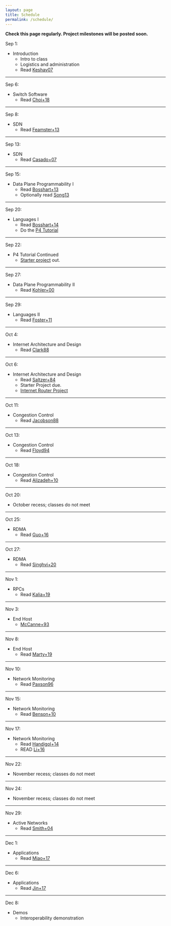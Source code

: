 ```yaml
---
layout: page
title: Schedule
permalink: /schedule/
---
```


<b>Check this page regularly. Project milestones will be posted soon.</b>


Sep 1:
* Introduction
    * Intro to class
    * Logistics and administration
    * Read [Keshav07](https://dl.acm.org/citation.cfm?id=1273458)

---

Sep 6:
* Switch Software
   *  Read [Choi+18](https://dl.acm.org/citation.cfm?id=3230546) 

---

Sep 8:
* SDN
    * Read [Feamster+13](https://dl.acm.org/citation.cfm?id=2602219)

---

Sep 13:
* SDN
    * Read [Casado+07](https://dl.acm.org/citation.cfm?id=1282382)

---

Sep 15:
* Data Plane Programmability I
   * Read [Bosshart+13](https://dl.acm.org/citation.cfm?id=2486011)
   * Optionally read [Song13](https://dl.acm.org/citation.cfm?id=2491190)

---

Sep 20:
* Languages I   
   * Read [Bosshart+14](https://dl.acm.org/citation.cfm?id=2656890)
   * Do the [P4 Tutorial](https://github.com/p4lang/tutorials)

---

Sep 22:
* P4 Tutorial Continued
   * [Starter project](https://github.com/yale-build-a-router/switch-cache) out.

---

Sep 27:
* Data Plane Programmability II
   * Read [Kohler+00](http://www.cs.princeton.edu/courses/archive/fall18/cos561/papers/Click00.pdf)

---

Sep 29:
* Languages II  
    * Read [Foster+11](https://dl.acm.org/citation.cfm?id=2034812)

---

Oct 4:
* Internet Architecture and Design
    * Read [Clark88](http://ccr.sigcomm.org/archive/1995/jan95/ccr-9501-clark.pdf)

---

Oct 6:
* Internet Architecture and Design
    * Read [Saltzer+84](https://dl.acm.org/citation.cfm?id=357402)
    * Starter Project due. 
    * [Internet Router Project](https://yale-build-a-router.github.io/documentation/internet-router/)

---

Oct 11:
* Congestion Control 
    * Read [Jacobson88](https://dl.acm.org/citation.cfm?id=52356)

---

Oct 13:
* Congestion Control 
    * Read [Floyd94](https://dl.acm.org/citation.cfm?id=205512)

---

Oct 18:
* Congestion Control 
    * Read [Alizadeh+10](https://people.csail.mit.edu/alizadeh/papers/dctcp-sigcomm10.pdf)


---

Oct 20:
* October recess; classes do not meet

---

Oct 25:
* RDMA
    * Read [Guo+16](https://www.microsoft.com/en-us/research/wp-content/uploads/2016/11/rdma_sigcomm2016.pdf)

---

Oct 27:
* RDMA
    * Read [Singhvi+20](https://dl.acm.org/doi/10.1145/3387514.3405897)

---

Nov 1:
* RPCs
    * Read [Kalia+19](https://dl.acm.org/doi/10.5555/3323234.3323236)

---

Nov 3:
* End Host
   * [McCanne+93](https://www.usenix.org/legacy/publications/library/proceedings/sd93/mccanne.pdf)


---

Nov 8:
* End Host
    * Read [Marty+19](https://dl.acm.org/doi/10.1145/3341301.3359657)
    
---

Nov 10:
* Network Monitoring
    * Read [Paxson96](https://conferences.sigcomm.org/sigcomm/1996/papers/paxson.pdf)

---

Nov 15:
* Network Monitoring
    * Read [Benson+10](https://conferences.sigcomm.org/imc/2010/papers/p267.pdf)

---

Nov 17:

* Network Monitoring
   * Read [Handigol+14](http://www.scs.stanford.edu/~dm/home/papers/handigol:netsight.pdf)
   * READ [Li+16](https://www.usenix.org/node/194941)



---


Nov 22:
* November recess; classes do not meet


---

Nov 24:
* November recess; classes do not meet

---

Nov 29:
* Active Networks
    * Read [Smith+04](https://ieeexplore.ieee.org/document/1262565)

---

Dec 1:
* Applications
    * Read [Miao+17](https://dl.acm.org/citation.cfm?id=3098824&dl=ACM&coll=DL)

---

Dec 6:
* Applications
    * Read [Jin+17](https://dl.acm.org/citation.cfm?id=3132747.3132764)
   

---

Dec 8:
* Demos
   *  Interoperability demonstration 




<!--

Feb 20:
* Intoduction
    * Intro to class
    * Logistics and administration

---

Feb 22:
* Internet Architecture and Design
    * Read [Keshav07](https://dl.acm.org/citation.cfm?id=1273458)
    * Read [Clark88](http://ccr.sigcomm.org/archive/1995/jan95/ccr-9501-clark.pdf)
    * Read [Saltzer+84](https://dl.acm.org/citation.cfm?id=357402)

---

Feb 22:
* P4 Tutorial

---

Mar 1:
* P4 Tutorial

---

Mar 6
* Congestion Control I
    * Read [Jacobson88](https://dl.acm.org/citation.cfm?id=52356)
    * Read [Floyd94](https://dl.acm.org/citation.cfm?id=205512)
    * [Starter Project](https://github.com/usi-advanced-networking/switch-cache) Out

---

Mar 7:
* Lab

---

Mar 13:

* High Speed Routing
    * Read [McKeown+97](https://ieeexplore.ieee.org/document/566194)
    * Read [Waldvogel+97](https://dl.acm.org/citation.cfm?id=263136) 

---

Mar 14:
* Lab

---

Mar 20:
* Transport Protocols
    * Read [Handley+17](https://dl.acm.org/citation.cfm?id=3098825)
    * __Starter Project Due__

---

Mar 21:
* Lab
 
---

Mar 27:
* Topics 6: Active Networks
    * Read [Wetherall99](https://dl.acm.org/citation.cfm?id=319156) 
    * Read [Smith+04](https://ieeexplore.ieee.org/document/1262565)
    * __Project Out__

---

Mar 28:
* Lab


---

Apr 3:
* Topics 7: SDN
    * Soul&eacute; travelling
    * Read [Feamster+13](https://dl.acm.org/citation.cfm?id=2602219)
    * Read [Casado+07](https://dl.acm.org/citation.cfm?id=1282382)
    * __Project Work Plan Due__


---

Apr 4
* Lab
    * Soul&eacute; travelling

---

Apr 10
* Topics 8: Data Plane Programmability
    * Read [Bosshart+13](https://dl.acm.org/citation.cfm?id=2486011)


---

Apr 11
* Lab

---

Apr 17
* Topics 9: Languages
    * Read [Foster+11](https://dl.acm.org/citation.cfm?id=2034812)
    * Optionally Read [Bosshart+14](https://dl.acm.org/citation.cfm?id=2656890)

---

Apr 18:
* Easter (No Class) 

---

Apr 24:
* Easter (No Class) 

---

Apr 25:
* Easter (No Class) 

---

May 1
* Labour Day (No Class) 

---

May 2
* Topics 10: Applications
    * Read [Jin+17](https://dl.acm.org/citation.cfm?id=3132747.3132764)
    * Optionally Read [Miao+17](https://dl.acm.org/citation.cfm?id=3098824&dl=ACM&coll=DL)

---

May 8
* Lab

---

May 9
* Lab

---

May 15
* Lab

---

May 16
* Lab
    * ** __Complete Data-Plane and Control-Plane Implementations Due__
    * ** __Interoperability Proposal Due__

---

May 22
* Topics 11: Switch Software
    *  Read [Choi+18](https://dl.acm.org/citation.cfm?id=3230546) 

---

May 23
* Lab
* __Final project due__

---

May 29
* Lab
* __Final demonstrations and presentations__

---









April 2nd:
* Lecture 1 Topics:
    * Intro to class
    * Logistics and administration
* **Due by 11:59 PM:** [Course Application](https://goo.gl/forms/nJXtf9csQokQFvD23) 

---

April 3rd:
* Instructors will send out application results by 5PM

---

April 4th:
* Lecture 2 Topics:
    * P4 Introduction and Motivation
    * P4 Langauge Basics
    * Hands on learning with P4 - Please complete the Getting Started portion of the [P4 Mininet exercises]({{ site.baseurl }}/deliverables/p4-mininet) before class, and bring your laptops with you 

---

April 6th:
* **Due by 11:59 PM:** [Getting Started]({{ site.baseurl }}/deliverables/getting-started)

---

April 9th:
* Lecture 3 Topics:
    * Finish P4 Language Overiew
    * Intro to NetFPGA
    * P4->NetFPGA Workflow Overview

---

April 10th:
* **Due by 11:59PM:** [P4 Mininet exercises]({{ site.baseurl }}/deliverables/p4-mininet)
* **Due by 11:59PM:** [P4->NetFPGA exercises]({{ site.baseurl }}/deliverables/p4-netfpga-tutorials)

---

April 16th:
* Lecture 4:
    * Guest Lecture - P4 Applications

---

April 18th:
* Lecture 5 Topics:
    * Intro to FPGA development
    * Basic hardware design
    * Running simulations
    * Timing constraints

---

April 24th:
* **Due by 11:59PM:** [Complete Data-Plane and Control-Plane Implementations]({{ site.baseurl }}/deliverables/baseline-tests)

---

April 27th:
* **Due by 11:59PM:** [Interoperability test proposal (one document from entire class)]({{ site.baseurl }}/deliverables/interoperability-proposal)

---

May 2nd:
* **Due by 11:59PM:** [Proposal for design challenge project]({{ site.baseurl }}/deliverables/design-challenge)

---

May 9th (Gates 325):
* Interoperability test

---

May 24th:
* **Due by 11:59PM:** [Design challenge progress report]({{ site.baseurl }}/deliverables/progress-report)

---

June 13th @ 3:30PM in Gates 358:
* [Final demonstrations and presentations]({{ site.baseurl }}/deliverables/final-demo)



-->
